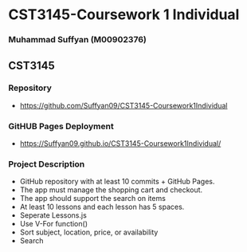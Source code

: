 # CST3145-Coursework 1 Individual
### Muhammad Suffyan (M00902376)
## CST3145
### Repository
- https://github.com/Suffyan09/CST3145-Coursework1Individual

### GitHUB Pages Deployment
- https://Suffyan09.github.io/CST3145-Coursework1Individual/



### Project Description

- GitHub repository with at least 10 commits + GitHub Pages.
- The app must manage the shopping cart and checkout.
- The app should support the search on items
- At least 10 lessons and each lesson has 5 spaces.
- Seperate Lessons.js
- Use V-For function()
- Sort subject, location, price, or availability
- Search
